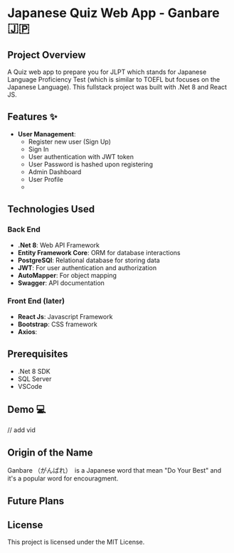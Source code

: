 # Japanese Quiz Web App - Ganbare 🇯🇵

## Project Overview
A Quiz web app to prepare you for JLPT which stands for Japanese Language Proficiency Test (which is similar to TOEFL but focuses on the Japanese Language). This fullstack project was built with .Net 8 and React JS.

## Features ✨
- **User Management**:
  - Register new user (Sign Up)
  - Sign In
  - User authentication with JWT token
  - User Password is hashed upon registering
  - Admin Dashboard
  - User Profile 
  - 


## Technologies Used

### Back End

- **.Net 8**: Web API Framework
- **Entity Framework Core**: ORM for database interactions
- **PostgreSQl**: Relational database for storing data
- **JWT**: For user authentication and authorization
- **AutoMapper**: For object mapping
- **Swagger**: API documentation

### Front End (later)
- **React Js**: Javascript Framework
- **Bootstrap**: CSS framework
- **Axios**: 

## Prerequisites
- .Net 8 SDK
- SQL Server
- VSCode


## Demo 💻
// add vid 

## Origin of the Name
Ganbare （がんばれ）　is a Japanese word that mean "Do Your Best" and it's a popular word for encouragment.

## Future Plans


## License

This project is licensed under the MIT License.
